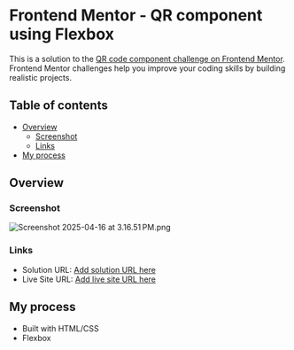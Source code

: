 # Frontend Mentor - QR component using Flexbox

This is a solution to the [QR code component challenge on Frontend Mentor](https://www.frontendmentor.io/challenges/qr-code-component-iux_sIO_H). Frontend Mentor challenges help you improve your coding skills by building realistic projects. 

## Table of contents

- [Overview](#overview)
  - [Screenshot](#screenshot)
  - [Links](#links)
- [My process](#my-process)

## Overview

### Screenshot
![Screenshot 2025-04-16 at 3.16.51 PM.png](images/Screenshot%202025-04-16%20at%203.16.51%E2%80%AFPM.png)

### Links

- Solution URL: [Add solution URL here](https://your-solution-url.com)
- Live Site URL: [Add live site URL here](https://your-live-site-url.com)

## My process

- Built with HTML/CSS
- Flexbox